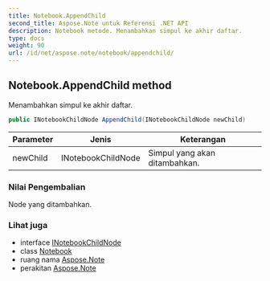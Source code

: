 ```yaml
---
title: Notebook.AppendChild
second_title: Aspose.Note untuk Referensi .NET API
description: Notebook metode. Menambahkan simpul ke akhir daftar.
type: docs
weight: 90
url: /id/net/aspose.note/notebook/appendchild/
---
```

## Notebook.AppendChild method

Menambahkan simpul ke akhir daftar.

```csharp
public INotebookChildNode AppendChild(INotebookChildNode newChild)
```

| Parameter | Jenis | Keterangan |
| --- | --- | --- |
| newChild | INotebookChildNode | Simpul yang akan ditambahkan. |

### Nilai Pengembalian

Node yang ditambahkan.

### Lihat juga

* interface [INotebookChildNode](../../inotebookchildnode/)
* class [Notebook](../)
* ruang nama [Aspose.Note](../../notebook/)
* perakitan [Aspose.Note](../../../)


